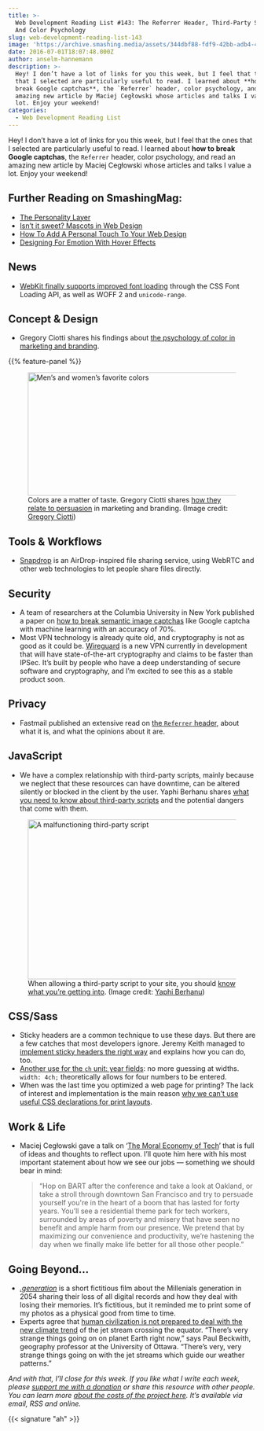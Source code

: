 ```yaml
---
title: >-
  Web Development Reading List #143: The Referrer Header, Third-Party Scripts,
  And Color Psychology
slug: web-development-reading-list-143
image: 'https://archive.smashing.media/assets/344dbf88-fdf9-42bb-adb4-46f01eedd629/f371eae1-e0d2-425a-b7e2-0433fdb39acc/wdrl-143-opt.png'
date: 2016-07-01T18:07:48.000Z
author: anselm-hannemann
description: >-
  Hey! I don’t have a lot of links for you this week, but I feel that the ones
  that I selected are particularly useful to read. I learned about **how to
  break Google captchas**, the `Referrer` header, color psychology, and read an
  amazing new article by Maciej Cegłowski whose articles and talks I value a
  lot. Enjoy your weekend!
categories:
  - Web Development Reading List
---
```

Hey! I don’t have a lot of links for you this week, but I feel that the ones that I selected are particularly useful to read. I learned about <strong>how to break Google captchas</strong>, the <code>Referrer</code> header, color psychology, and read an amazing new article by Maciej Cegłowski whose articles and talks I value a lot. Enjoy your weekend!

## <span class="rh">Further Reading</span> on SmashingMag:

*   [The Personality Layer](https://www.smashingmagazine.com/2012/07/the-personality-layer/)
*   [Isn’t it sweet? Mascots in Web Design](https://www.smashingmagazine.com/2008/01/isnt-it-sweet-mascots-in-modern-web-design/)
*   [How To Add A Personal Touch To Your Web Design](https://www.smashingmagazine.com/2012/11/freehand-style-in-web-design/)
*   [Designing For Emotion With Hover Effects](https://www.smashingmagazine.com/2013/09/designing-emotion-hover-effects/)

## News

*   [WebKit finally supports improved font loading](https://webkit.org/blog/6643/improved-font-loading/) through the CSS Font Loading API, as well as WOFF 2 and `unicode-range`.</p>

## Concept & Design

*   Gregory Ciotti shares his findings about [the psychology of color in marketing and branding](https://www.helpscout.net/blog/psychology-of-color/).

{{% feature-panel %}}

<figure><a href="https://www.helpscout.net/blog/psychology-of-color/"><img loading="lazy" decoding="async" src="https://archive.smashing.media/assets/344dbf88-fdf9-42bb-adb4-46f01eedd629/ffed48ad-0800-436e-b2be-9fa2b2154062/color-psychology-opt.png" alt="Men’s and women’s favorite colors" width="500" height="251" /></a><figcaption>Colors are a matter of taste. Gregory Ciotti shares <a href="https://www.helpscout.net/blog/psychology-of-color/">how they relate to persuasion</a> in marketing and branding. (Image credit: <a href="https://www.helpscout.net/blog/psychology-of-color/">Gregory Ciotti</a>)</figcaption></figure>

## Tools & Workflows

*   [Snapdrop](https://github.com/RobinLinus/snapdrop) is an AirDrop-inspired file sharing service, using WebRTC and other web technologies to let people share files directly.</p>

## Security

*   A team of researchers at the Columbia University in New York published a paper on [how to break semantic image captchas](https://www.cs.columbia.edu/~polakis/papers/sivakorn_eurosp16.pdf) like Google captcha with machine learning with an accuracy of 70%.
*   Most VPN technology is already quite old, and cryptography is not as good as it could be. [Wireguard](https://www.wireguard.io/) is a new VPN currently in development that will have state-of-the-art cryptography and claims to be faster than IPSec. It’s built by people who have a deep understanding of secure software and cryptography, and I’m excited to see this as a stable product soon.</p>

## Privacy

*   Fastmail published an extensive read on [the `Referrer` header](https://blog.fastmail.com/2016/06/20/everything-you-could-ever-want-to-know-and-more-about-controlling-the-referer-header/), about what it is, and what the opinions about it are.</p>

## JavaScript

*   We have a complex relationship with third-party scripts, mainly because we neglect that these resources can have downtime, can be altered silently or blocked in the client by the user. Yaphi Berhanu shares [what you need to know about third-party scripts](https://css-tricks.com/potential-dangers-of-third-party-javascript/) and the potential dangers that come with them.

<figure><a href="https://css-tricks.com/potential-dangers-of-third-party-javascript/"><img loading="lazy" decoding="async" src="https://archive.smashing.media/assets/344dbf88-fdf9-42bb-adb4-46f01eedd629/a7746647-ea24-457e-bc7f-3285d7f5a89f/third-party-scripts-dangers-opt.png" alt="A malfunctioning third-party script" width="500" height="325" /></a><figcaption>When allowing a third-party script to your site, you should <a href="https://css-tricks.com/potential-dangers-of-third-party-javascript/">know what you’re getting into</a>. (Image credit: <a href="https://css-tricks.com/potential-dangers-of-third-party-javascript/">Yaphi Berhanu</a>)</figcaption></figure>

## CSS/Sass

*   Sticky headers are a common technique to use these days. But there are a few catches that most developers ignore. Jeremy Keith managed to [implement sticky headers the right way](https://adactio.com/journal/10877) and explains how you can do, too.
*   [Another use for the `ch` unit: year fields](https://twitter.com/revoltpuppy/status/747575085171499008): no more guessing at widths. `width: 4ch;` theoretically allows for four numbers to be entered.
*   When was the last time you optimized a web page for printing? The lack of interest and implementation is the main reason [why we can’t use useful CSS declarations for print layouts](https://medium.com/@seiyria/the-sad-state-of-printing-on-the-web-7ac68c50cc4d).</p>

## Work & Life

*   Maciej Cegłowski gave a talk on ‘[The Moral Economy of Tech](https://idlewords.com/talks/sase_panel.htm)’ that is full of ideas and thoughts to reflect upon. I’ll quote him here with his most important statement about how we see our jobs — something we should bear in mind:

    > “Hop on BART after the conference and take a look at Oakland, or take a stroll through downtown San Francisco and try to persuade yourself you're in the heart of a boom that has lasted for forty years. You’ll see a residential theme park for tech workers, surrounded by areas of poverty and misery that have seen no benefit and ample harm from our presence. We pretend that by maximizing our convenience and productivity, we’re hastening the day when we finally make life better for all those other people.”

## Going Beyond…

*   [_.generation_](https://vimeo.com/171354414) is a short fictitious film about the Millenials generation in 2054 sharing their loss of all digital records and how they deal with losing their memories. It’s fictitious, but it reminded me to print some of my photos as a physical good from time to time.
*   Experts agree that [human civilization is not prepared to deal with the new climate trend](https://inhabitat.com/global-climate-emergency-declared-after-jet-stream-crosses-equator/) of the jet stream crossing the equator. “There’s very strange things going on on planet Earth right now,” says Paul Beckwith, geography professor at the University of Ottawa. “There’s very, very strange things going on with the jet streams which guide our weather patterns.”

<em>And with that, I’ll close for this week. If you like what I write each week, please <a href="https://wdrl.info/donate">support me with a donation</a> or share this resource with other people. You can learn more <a href="https://wdrl.info/costs/">about the costs of the project here</a>. It’s available via email, RSS and online.</em>

{{< signature "ah" >}}

